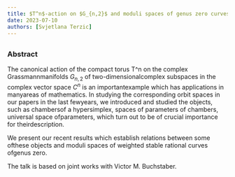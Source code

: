 ```yaml
---
title: $T^n$-action on $G_{n,2}$ and moduli spaces of genus zero curves
date: 2023-07-10
authors: [Svjetlana Terzic]
---
```


## 

### Abstract

The canonical action of the compact torus T^n on the complex Grassmannmanifolds $G_{n,2}$ of two-dimensionalcomplex subspaces in the complex vector space $C^{n}$ is an importantexample which has applications in manyareas of mathematics.
In studying the corresponding orbit spaces in our papers in the last fewyears, we introduced and studied the objects, such as chambersof a hypersimplex, spaces of parameters of chambers, universal space ofparameters, which turn out to be of crucial importance for theirdescription.

We present our recent results which establish relations between some ofthese objects and moduli spaces of weighted stable rational curves ofgenus zero.

The talk is based on joint works with Victor M. Buchstaber.


